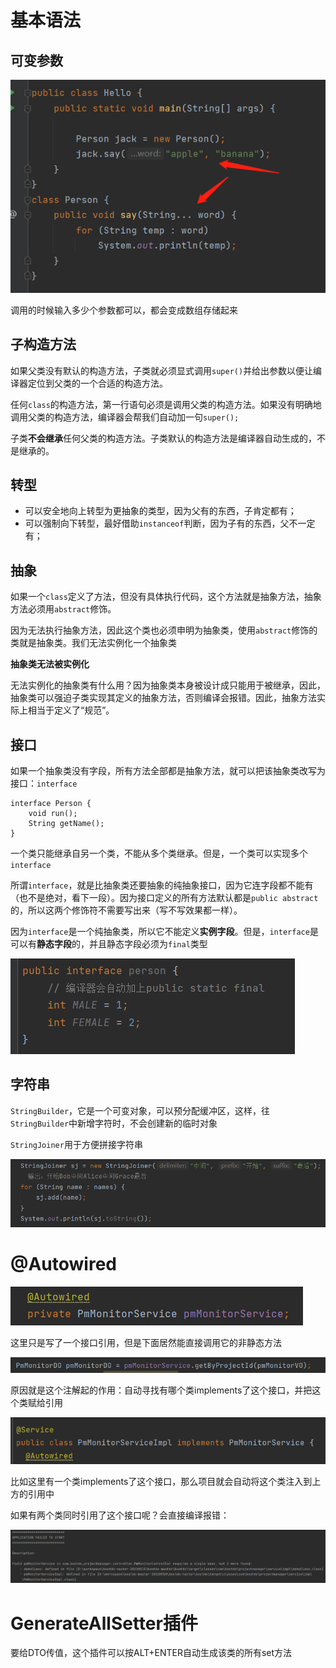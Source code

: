 # 基本语法

## 可变参数

![image-20220516142130323](README/image-20220516142130323.png)

调用的时候输入多少个参数都可以，都会变成数组存储起来

## 子构造方法

如果父类没有默认的构造方法，子类就必须显式调用`super()`并给出参数以便让编译器定位到父类的一个合适的构造方法。

任何`class`的构造方法，第一行语句必须是调用父类的构造方法。如果没有明确地调用父类的构造方法，编译器会帮我们自动加一句`super();`

子类**不会继承**任何父类的构造方法。子类默认的构造方法是编译器自动生成的，不是继承的。

## 转型

- 可以安全地向上转型为更抽象的类型，因为父有的东西，子肯定都有；
- 可以强制向下转型，最好借助`instanceof`判断，因为子有的东西，父不一定有；

## 抽象

如果一个`class`定义了方法，但没有具体执行代码，这个方法就是抽象方法，抽象方法必须用`abstract`修饰。

因为无法执行抽象方法，因此这个类也必须申明为抽象类，使用`abstract`修饰的类就是抽象类。我们无法实例化一个抽象类

**抽象类无法被实例化**

无法实例化的抽象类有什么用？因为抽象类本身被设计成只能用于被继承，因此，抽象类可以强迫子类实现其定义的抽象方法，否则编译会报错。因此，抽象方法实际上相当于定义了“规范”。

## 接口

如果一个抽象类没有字段，所有方法全部都是抽象方法，就可以把该抽象类改写为接口：`interface`

```
interface Person {
    void run();
    String getName();
}
```

一个类只能继承自另一个类，不能从多个类继承。但是，一个类可以实现多个`interface`



所谓`interface`，就是比抽象类还要抽象的纯抽象接口，因为它连字段都不能有（也不是绝对，看下一段）。因为接口定义的所有方法默认都是`public abstract`的，所以这两个修饰符不需要写出来（写不写效果都一样）。

因为`interface`是一个纯抽象类，所以它不能定义**实例字段**。但是，`interface`是可以有**静态字段**的，并且静态字段必须为`final`类型

![image-20220601110853452](README/image-20220601110853452.png)

## 字符串

`StringBuilder`，它是一个可变对象，可以预分配缓冲区，这样，往`StringBuilder`中新增字符时，不会创建新的临时对象

`StringJoiner`用于方便拼接字符串

![image-20220517092900665](README/image-20220517092900665.png)



# @Autowired

![image-20220519101227489](README/image-20220519101227489.png)

这里只是写了一个接口引用，但是下面居然能直接调用它的非静态方法

![image-20220519101308351](README/image-20220519101308351.png)

原因就是这个注解起的作用：自动寻找有哪个类implements了这个接口，并把这个类赋给引用

![image-20220519101545452](README/image-20220519101545452.png)

比如这里有一个类implements了这个接口，那么项目就会自动将这个类注入到上方的引用中

如果有两个类同时引用了这个接口呢？会直接编译报错：

![image-20220519101701196](README/image-20220519101701196.png)

# GenerateAllSetter插件

要给DTO传值，这个插件可以按ALT+ENTER自动生成该类的所有set方法

